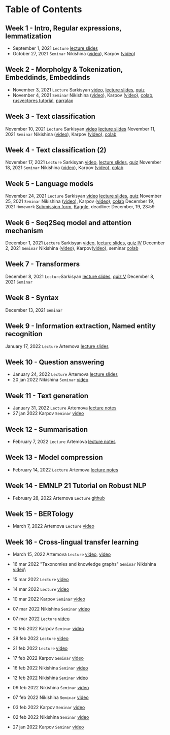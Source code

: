 # Table of Contents
## Week 1 - Intro, Regular expressions, lemmatization
* September 1, 2021 `Lecture` [lecture slides](https://docs.google.com/presentation/d/1bu45nPyTTIq5QWCWgImgERBKwTWbpGRm/edit?usp=sharing&ouid=100758864218595343945&rtpof=true&sd=true)
* October 27, 2021 `Seminar`	Nikishina ([video](https://youtu.be/3OD_YCnVg8Q)), Karpov ([video](https://youtu.be/MGnXTYKUNo0))

## Week 2 - Morpholgy & Tokenization, Embeddinds, Embeddinds
* November 3, 2021 `Lecture` Sarkisyan [video](https://youtu.be/N_HJ4zk7WF0), [lecture slides](https://docs.google.com/presentation/d/1l7SpT4-W-peIZ4o9VG9tLIXPvKiFlsgm/edit?usp=sharing&ouid=100758864218595343945&rtpof=true&sd=true), [quiz](https://forms.gle/og7QbpHJRAwUyYVJ9)
* November 4, 2021 `Seminar` Nikishina ([video](https://youtu.be/bRfA1Y8_Yp4)), Karpov ([video](https://youtu.be/1UNizK21WWk)), [colab](https://colab.research.google.com/drive/17EOufnbX0fIIptUvx24P17seVVnyh1c_), [rusvectores tutorial](https://github.com/akutuzov/webvectors/blob/master/preprocessing/rusvectores_tutorial.ipynb), [parralax](https://github.com/uber-research/parallax)

## Week 3 - Text classification
November 10, 2021 `Lecture`	Sarkisyan [video](https://youtu.be/aub_EDh1Kko)	[lecture slides](https://docs.google.com/presentation/d/10taZqi8ln2zZFerMh5aJOA-NIlD2FW_J/edit?usp=sharing&ouid=100758864218595343945&rtpof=true&sd=true)
November 11, 2021 `Seminar`	Nikishina ([video](https://youtu.be/hY5_v6iJM7c)), Karpov ([video](https://youtu.be/8hikpUe2Cm4)), [colab](https://colab.research.google.com/drive/1m1a4_JEhe55IKxrwxeAXvTi1WUclTi3q)

## Week 4 - Text classification (2)
November 17, 2021 `Lecture`	Sarkisyan [video](https://youtu.be/TUtTzVuK58M), [lecture slides](https://docs.google.com/presentation/d/10taZqi8ln2zZFerMh5aJOA-NIlD2FW_J/edit?usp=sharing&ouid=100758864218595343945&rtpof=true&sd=true), [quiz](https://docs.google.com/forms/d/e/1FAIpQLScjcz8y6rgLlzHJxUXnPCZsfggOu95b7fm1kd95Rq0hT2CaGA/viewform?usp=sf_link)
November 18, 2021 `Seminar`	Nikishina ([video](https://youtu.be/E8f1fQCi0nA)), Karpov ([video](https://youtu.be/qbswIkxYOvc)), [colab](https://colab.research.google.com/drive/1m1a4_JEhe55IKxrwxeAXvTi1WUclTi3q)

## Week 5 - Language models
November 24, 2021 `Lecture`	Sarkisyan [video](https://youtu.be/nRrEkVO4RkE) [lecture slides](https://docs.google.com/presentation/d/1Zx8nAMXE1JnG_2j-VbPDiRY_xI9PHxVt/edit?usp=sharing&ouid=100758864218595343945&rtpof=true&sd=true), [quiz](https://docs.google.com/forms/d/e/1FAIpQLScvktSWkKSTNpqIc-T2FRr9GA-3ObDeQ0G4UQ-0u124rgC7aw/viewform)
November 25, 2021 `Seminar`	Nikishina ([video](https://youtu.be/sQAmA2pXqTk)), Karpov ([video](https://youtu.be/LgNC4cWpLIY)), [colab](https://colab.research.google.com/drive/1hl6zZbhwHpehLlaNf-OLSrufOWI4_L7B?usp=sharing)
December 19, 2021 `Homework` [Submission form](https://docs.google.com/forms/d/e/1FAIpQLSfwNDiW_HcIP5EHw3bZbqEuM7VbhnJTq7KUkcakO-q2pPEkRQ/viewform), [Kaggle](https://www.kaggle.com/t/435a46eba6f94fbc9a15efa4cbfe8c42), deadline: December, 19, 23:59

## Week 6 - Seq2Seq model and attention mechanism
December 1, 2021 `Lecture` Sarkisyan [video](https://youtu.be/fZ-Pbc3ivWQ), [lecture slides](https://youtu.be/fZ-Pbc3ivWQ), [quiz IV](https://docs.google.com/forms/d/e/1FAIpQLSfR_rJWwCDn3hKsiBfbxA0bmn_jSNBqwrwX7qL_EYbnvaqkww/viewform)
December 2, 2021 `Seminar` Nikishina ([video](https://youtu.be/ihzKJ1FDNjE)), Karpov([video](https://github.com/karpovilia/DSBA_NLP_2021/blob/master)), seminar [colab](https://colab.research.google.com/drive/1S8Drqj0vhrV2pjEk74uvoXgUkQ18FMth?usp=sharing)

## Week 7 - Transformers
December 8, 2021 `Lecture`Sarkisyan  [lecture slides](https://docs.google.com/presentation/d/1VSOIGS-K_ym15DLpqjt_nyTgTfTqEMho/edit?usp=sharing&ouid=100758864218595343945&rtpof=true&sd=true), [quiz V](https://docs.google.com/forms/d/e/1FAIpQLSfR_rJWwCDn3hKsiBfbxA0bmn_jSNBqwrwX7qL_EYbnvaqkww/viewform)
December 8, 2021 `Seminar` 

## Week 8 - Syntax
December 13, 2021 `Seminar`

## Week 9 - Information extraction, Named entity recognition
January 17, 2022 `Lecture` Artemova	[lecture slides](https://drive.google.com/file/d/1PiBKFWsDo5YaWrM_iLAUTMLAQNK5Pnhd/view?usp=sharing)

## Week 10 - Question answering
* January 24, 2022 `Lecture`	Artemova	[lecture slides](https://drive.google.com/file/d/1PiBKFWsDo5YaWrM_iLAUTMLAQNK5Pnhd/view?usp=sharing)
* 20 jan 2022 Nikishina `Seminar` [video](https://youtu.be/oDgJb3Md3SE)

## Week 11 - Text generation
* January 31, 2022 `Lecture`	Artemova	[lecture notes](https://www.notion.so/91562c6efa854439bf1efcf4e1b3aed2)
* 27 jan 2022 Karpov `Seminar` [video](https://youtu.be/UjvoMs1TIgY)

## Week 12 - Summarisation
* February 7, 2022 `Lecture`	Artemova	[lecture notes](https://www.notion.so/fbac41dbab124d06affbac01498ffd63)

## Week 13 - Model compression
* February 14, 2022 `Lecture`	Artemova	[lecture notes](https://www.notion.so/e5cf807ba078404cb54fa8069d025811)

## Week 14 - EMNLP 21 Tutorial on Robust NLP
* February 28, 2022	Artemova `Lecture` [github](https://robustnlp-tutorial.github.io)

## Week 15 - BERTology
* March 7, 2022	Artemova `Lecture` [video](https://www.youtube.com/watch?v=1aaWuAum5HY&t=121s	) 

## Week 16 - Cross-lingual transfer learning
* March 15, 2022	Artemova `Lecture`  [video](https://www.youtube.com/watch?v=uwCCv0BMMoo), [video](https://youtu.be/3tx471492ns)
* 16 mar 2022 "Taxonomies and knowledge graphs" `Seminar` Nikishina [video](https://youtu.be/Q6tv39xklh8)\



* 15 mar 2022 `Lecture` [video](https://youtu.be/3tx471492ns)
* 14 mar 2022 `Lecture` [video](https://youtu.be/4XfexInZ2_Y)
* 10 mar 2022 Karpov `Seminar` [video](https://youtu.be/q_iPz_jgBs8)
* 07 mar 2022 Nikishina `Seminar` [video](https://youtu.be/XoXLJwNQoMI)
* 07 mar 2022 `Lecture` [video](https://youtu.be/WpurEhpIkmg)
* 10 feb 2022 Karpov `Seminar` [video](https://youtu.be/RLvfrjCMje0)
* 28 feb 2022 `Lecture` [video](https://youtu.be/RI6UDhiG-T4)
* 21 feb 2022 `Lecture` [video](https://studio.youtube.com/video/WTGlb72Onao/edit)
* 17 feb 2022 Karpov `Seminar` [video](https://youtu.be/KOKUIsLwYyE)
* 16 feb 2022 Nikishina `Seminar` [video](https://youtu.be/HO62eLbIysk)
* 12 feb 2022 Nikishina `Seminar` [video](https://youtu.be/gTsy70kzZww)
* 09 feb 2022 Nikishina `Seminar` [video](https://youtu.be/5r1-SMRMfW8)
* 07 feb 2022 Nikishina `Seminar` [video](https://youtu.be/_CLJ_QI-wF4)
* 03 feb 2022 Karpov `Seminar` [video](https://youtu.be/6yWOjSy2Hak)
* 02 feb 2022 Nikishina `Seminar` [video](https://youtu.be/94_piqVQiO0)
* 27 jan 2022 Karpov `Seminar` [video](https://youtu.be/on72Ka1oaKg)
